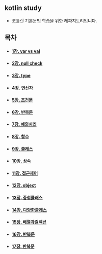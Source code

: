 ## kotlin study
- 코틀린 기본문법 학습을 위한 레파지토리입니다.

## 목차
- #### [1장. var vs val](/lec01_var_vs_val.md)
- #### [2장. null check](/lec02_null_check.md)
- #### [3장. type](/lec03_type.md)
- #### [4장. 연산자](/lec04_연산자.md)
- #### [5장. 조건문](/lec05_조건문.md)
- #### [6장. 반복문](/lec06_반복문.md)
- #### [7장. 예외처리](/lec07_예외처리.md)
- #### [8장. 함수](/lec08_함수.md)
- #### [9장. 클래스](/lec09_클래스.md)
- #### [10장. 상속](/lec10_상속.md)
- #### [11장. 접근제어](/lec11_접근제어.md)
- #### [12장. object](/lec12_object키워드.md)
- #### [13장. 중첩클래스](/lec13_중첩클래스.md)
- #### [14장. 다양한클래스](/lec14_다양한클래스.md)
- #### [15장. 배열과컬렉션](/lec15_배열과컬렉션.md)
- #### [16장. 반복문](/lec06_반복문.md)
- #### [17장. 반복문](/lec06_반복문.md)



